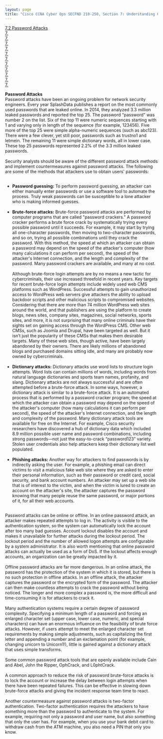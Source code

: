 ```yaml
---
layout: page
title: "Cisco CCNA Cyber Ops SECFND 210-250, Section 7: Understanding Common Network Application Attacks"
---
```


<a href="#Password Attacks">7.2 Password Attacks</a><br>
<a href="#">7.</a><br>
<a href="#">7.</a><br>
<a href="#">7.</a><br>
<a href="#">7.</a><br>
<a href="#">7.</a><br>
<a href="#">7.</a><br>
<a href="#">7.</a><br>
<a href="#">7.</a><br>
<a href="#">7.</a><br>
<a href="#">7.</a><br>
<a href="#">7.</a><br>

<a name=""></a>
<a name=""></a>
<a name=""></a>
<a name=""></a>
<a name=""></a>
<a name=""></a>
<a name=""></a>
<a name=""></a>
<a name=""></a>
<a name=""></a>
<a name=""></a>

<a name="Password Attacks"></a>
<b>Password Attacks</b><br>
Password attacks have been an ongoing problem for network security engineers. Every year SplashData publishes a report on the most commonly used passwords that are leaked online. In 2014, they analyzed 3.3 million leaked passwords and reported the top 25. The password “password” was number 2 on the list. Six of the top 11 were numeric sequences starting with 1 and varying only in length of the sequence (for example, 123456). Five more of the top 25 were simple alpha-numeric sequences (such as abc123). There were a few clever, yet still poor, passwords such as trustno1 and letmein. The remaining 11 were simple dictionary words, all in lower case. These top 25 passwords represented 2.2% of the 3.3 million leaked passwords.<br>
<br>
Security analysts should be aware of the different password attack methods and implement countermeasures against password attacks. The following are some of the methods that attackers use to obtain users' passwords:<br>
<br>
<ul>
<li><b>Password guessing:</b> To perform password guessing, an attacker can either manually enter passwords or use a software tool to automate the process. Truly weak passwords can be susceptible to a lone attacker who is making informed guesses.</li><br>
<li><b>Brute-force attacks:</b> Brute-force password attacks are performed by computer programs that are called "password crackers." A password cracker performs a brute force crack by systematically trying every possible password until it succeeds. For example, it may start by trying all one-character passwords, then moving to two-character passwords, and so on, trying all possible combinations until they crack the password. With this method, the speed at which an attacker can obtain a password may depend on the speed of the attacker's computer (how many calculations it can perform per second), the speed of the attacker's Internet connection, and the length and complexity of the password. Many password crackers are available, and many at no cost.<br>
<br>
Although brute-force login attempts are by no means a new tactic for cybercriminals, their use increased threefold in recent years. Key targets for recent brute-force login attempts include widely used web CMS platforms such as WordPress. Successful attempts to gain unauthorized access to WordPress web servers give attackers the ability to upload backdoor scripts and other malicious scripts to compromised websites. Considering that there are more than 74 million WordPress web sites around the world, and that publishers are using the platform to create blogs, news sites, company sites, magazines, social networks, sports sites, and more, it is not surprising that many online criminals have their sights set on gaining access through the WordPress CMS. Other web CMSs, such as Joomla and Drupal, have been targeted as well. But it isn’t just the popularity of these CMSs that makes them desirable targets. Many of these web sites, though active, have been largely abandoned by their owners. There are likely millions of abandoned blogs and purchased domains sitting idle, and many are probably now owned by cybercriminals.</li><br>
<li><b>Dictionary attacks:</b> Dictionary attacks use word lists to structure login attempts. Word lists can contain millions of words, including words from natural language dictionaries and sports team names, profanity, and slang. Dictionary attacks are not always successful and are often attempted before a brute-force attack. In some ways, however, a dictionary attack is similar to a brute-force attack. It is an automated process that is performed by a password cracker program; the speed at which the attacker can obtain a password may depend on the speed of the attacker's computer (how many calculations it can perform per second), the speed of the attacker's Internet connection, and the length and complexity of the password. Many dictionary attack tools are available for free on the Internet. For example, Cisco security researchers have discovered a hub of dictionary data which included 8.9 million possible user name and password combinations, including strong passwords—not just the easy-to-crack “password123” variety. Stolen user credentials also help attackers keep their dictionary list well populated.</li><br>
<li><b>Phishing attacks:</b> Another way for attackers to find passwords is by indirectly asking the user. For example, a phishing email can direct victims to visit a malicious fake web site where they are asked to enter their personal information, such as their password or credit card, social security, and bank account numbers. An attacker may set up a web site that is of interest to the victim, and when the victim is lured to create an account on the attacker's site, the attacker captures the password knowing that many people reuse the same password, or major portions of it, for all their web accounts.</li>
</ul>
<br>
Password attacks can be online or offline. In an online password attack, an attacker makes repeated attempts to log in. The activity is visible to the authentication system, so the system can automatically lock the account after too many bad guesses. Account lockout disables the account and makes it unavailable for further attacks during the lockout period. The lockout period and the number of allowed logon attempts are configurable by a system administrator. It is also worth mentioning that online password attacks can actually be used as a form of DoS. If the lockout affects enough accounts, an organization can be greatly impacted by it.<br>
<br>
Offline password attacks are far more dangerous. In an online attack, the password has the protection of the system in which it is stored, but there is no such protection in offline attacks. In an offline attack, the attacker captures the password or the encrypted form of the password. The attacker can then make countless attempts to crack the password without being noticed. The longer and more complex a password is, the more difficult and time-consuming it is for attackers to crack it.<br>
<br>
Many authentication systems require a certain degree of password complexity. Specifying a minimum length of a password and forcing an enlarged character set (upper case, lower case, numeric, and special characters) can have an enormous influence on the feasibility of brute force attacks. However, if users attempt to meet the enlarged character set requirements by making simple adjustments, such as capitalizing the first letter and appending a number and an exclamation point (for example, changing unicorn to Unicorn1!), little is gained against a dictionary attack that uses simple transforms.<br>
<br>
Some common password attack tools that are openly available include Cain and Abel, John the Ripper, OphCrack, and L0phtCrack.<br>
<br>
A common approach to reduce the risk of password brute-force attacks is to lock the account or increase the delay between login attempts when there have been repeated failures. This can be effective in slowing down brute-force attacks and giving the incident response team time to react.<br>
<br>
Another countermeasure against password attacks is two-factor authentication. Two-factor authentication requires the attackers to have something more than the password to authenticate to the system. For example, requiring not only a password and user name, but also something that only the user has. For example, when you use your bank debit card to withdraw cash from the ATM machine, you also need a PIN that only you know.<br>
<br>
